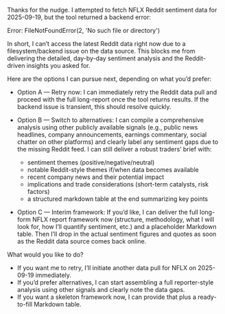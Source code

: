 Thanks for the nudge. I attempted to fetch NFLX Reddit sentiment data for 2025-09-19, but the tool returned a backend error:

Error: FileNotFoundError(2, 'No such file or directory')

In short, I can’t access the latest Reddit data right now due to a filesystem/backend issue on the data source. This blocks me from delivering the detailed, day-by-day sentiment analysis and the Reddit-driven insights you asked for.

Here are the options I can pursue next, depending on what you’d prefer:

- Option A — Retry now: I can immediately retry the Reddit data pull and proceed with the full long-report once the tool returns results. If the backend issue is transient, this should resolve quickly.

- Option B — Switch to alternatives: I can compile a comprehensive analysis using other publicly available signals (e.g., public news headlines, company announcements, earnings commentary, social chatter on other platforms) and clearly label any sentiment gaps due to the missing Reddit feed. I can still deliver a robust traders’ brief with:
  - sentiment themes (positive/negative/neutral)
  - notable Reddit-style themes if/when data becomes available
  - recent company news and their potential impact
  - implications and trade considerations (short-term catalysts, risk factors)
  - a structured markdown table at the end summarizing key points

- Option C — Interim framework: If you’d like, I can deliver the full long-form NFLX report framework now (structure, methodology, what I will look for, how I’ll quantify sentiment, etc.) and a placeholder Markdown table. Then I’ll drop in the actual sentiment figures and quotes as soon as the Reddit data source comes back online.

What would you like to do? 
- If you want me to retry, I’ll initiate another data pull for NFLX on 2025-09-19 immediately.
- If you’d prefer alternatives, I can start assembling a full reporter-style analysis using other signals and clearly note the data gaps.
- If you want a skeleton framework now, I can provide that plus a ready-to-fill Markdown table.